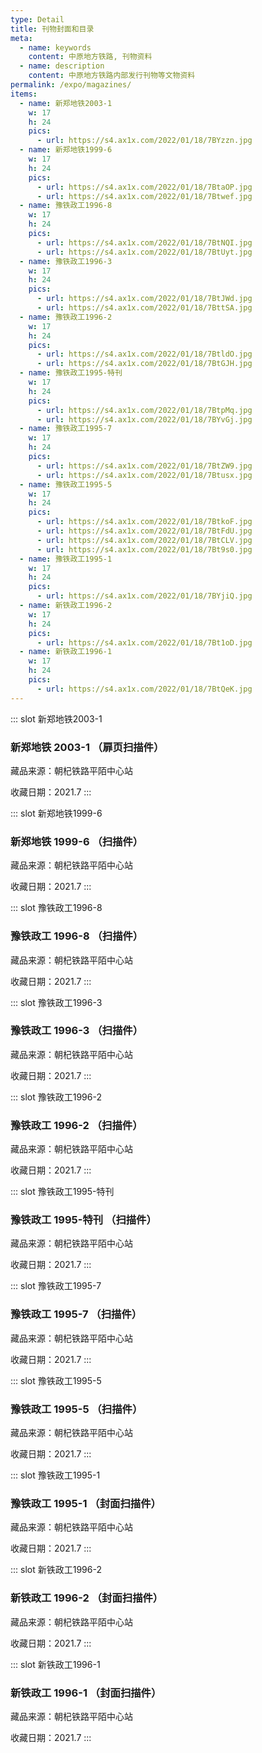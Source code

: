 ```yaml
---
type: Detail
title: 刊物封面和目录
meta:
  - name: keywords
    content: 中原地方铁路, 刊物资料
  - name: description
    content: 中原地方铁路内部发行刊物等文物资料
permalink: /expo/magazines/
items:
  - name: 新郑地铁2003-1
    w: 17
    h: 24
    pics: 
      - url: https://s4.ax1x.com/2022/01/18/7BYzzn.jpg
  - name: 新郑地铁1999-6
    w: 17
    h: 24
    pics:
      - url: https://s4.ax1x.com/2022/01/18/7BtaOP.jpg
      - url: https://s4.ax1x.com/2022/01/18/7Btwef.jpg
  - name: 豫铁政工1996-8
    w: 17
    h: 24
    pics:
      - url: https://s4.ax1x.com/2022/01/18/7BtNQI.jpg
      - url: https://s4.ax1x.com/2022/01/18/7BtUyt.jpg
  - name: 豫铁政工1996-3
    w: 17
    h: 24
    pics:
      - url: https://s4.ax1x.com/2022/01/18/7BtJWd.jpg
      - url: https://s4.ax1x.com/2022/01/18/7BttSA.jpg
  - name: 豫铁政工1996-2
    w: 17
    h: 24
    pics:
      - url: https://s4.ax1x.com/2022/01/18/7BtldO.jpg
      - url: https://s4.ax1x.com/2022/01/18/7BtGJH.jpg
  - name: 豫铁政工1995-特刊
    w: 17
    h: 24
    pics:
      - url: https://s4.ax1x.com/2022/01/18/7BtpMq.jpg
      - url: https://s4.ax1x.com/2022/01/18/7BYvGj.jpg
  - name: 豫铁政工1995-7
    w: 17
    h: 24
    pics:
      - url: https://s4.ax1x.com/2022/01/18/7BtZW9.jpg
      - url: https://s4.ax1x.com/2022/01/18/7Btusx.jpg
  - name: 豫铁政工1995-5
    w: 17
    h: 24
    pics:
      - url: https://s4.ax1x.com/2022/01/18/7BtkoF.jpg
      - url: https://s4.ax1x.com/2022/01/18/7BtFdU.jpg
      - url: https://s4.ax1x.com/2022/01/18/7BtCLV.jpg
      - url: https://s4.ax1x.com/2022/01/18/7Bt9s0.jpg
  - name: 豫铁政工1995-1
    w: 17
    h: 24
    pics:
      - url: https://s4.ax1x.com/2022/01/18/7BYjiQ.jpg
  - name: 新铁政工1996-2
    w: 17
    h: 24
    pics:
      - url: https://s4.ax1x.com/2022/01/18/7Bt1oD.jpg
  - name: 新铁政工1996-1
    w: 17
    h: 24
    pics:
      - url: https://s4.ax1x.com/2022/01/18/7BtQeK.jpg
---
```


::: slot 新郑地铁2003-1
### 新郑地铁 2003-1 （扉页扫描件）

藏品来源：朝杞铁路平陌中心站

收藏日期：2021.7
:::

::: slot 新郑地铁1999-6
### 新郑地铁 1999-6 （扫描件）

藏品来源：朝杞铁路平陌中心站

收藏日期：2021.7
:::

::: slot 豫铁政工1996-8
### 豫铁政工 1996-8 （扫描件）

藏品来源：朝杞铁路平陌中心站

收藏日期：2021.7
:::

::: slot 豫铁政工1996-3
### 豫铁政工 1996-3 （扫描件）

藏品来源：朝杞铁路平陌中心站

收藏日期：2021.7
:::

::: slot 豫铁政工1996-2
### 豫铁政工 1996-2 （扫描件）

藏品来源：朝杞铁路平陌中心站

收藏日期：2021.7
:::

::: slot 豫铁政工1995-特刊
### 豫铁政工 1995-特刊 （扫描件）

藏品来源：朝杞铁路平陌中心站

收藏日期：2021.7
:::

::: slot 豫铁政工1995-7
### 豫铁政工 1995-7 （扫描件）

藏品来源：朝杞铁路平陌中心站

收藏日期：2021.7
:::

::: slot 豫铁政工1995-5
### 豫铁政工 1995-5 （扫描件）

藏品来源：朝杞铁路平陌中心站

收藏日期：2021.7
:::

::: slot 豫铁政工1995-1
### 豫铁政工 1995-1 （封面扫描件）

藏品来源：朝杞铁路平陌中心站

收藏日期：2021.7
:::

::: slot 新铁政工1996-2
### 新铁政工 1996-2 （封面扫描件）

藏品来源：朝杞铁路平陌中心站

收藏日期：2021.7
:::

::: slot 新铁政工1996-1
### 新铁政工 1996-1 （封面扫描件）

藏品来源：朝杞铁路平陌中心站

收藏日期：2021.7
:::
